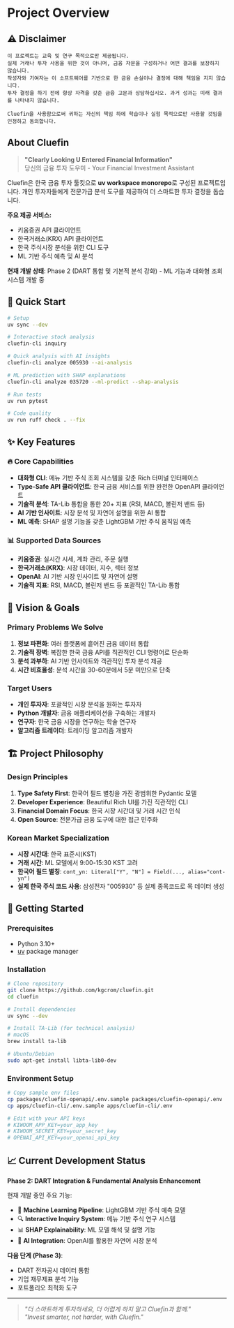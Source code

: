 # Project Overview

## ⚠️ Disclaimer

```
이 프로젝트는 교육 및 연구 목적으로만 제공됩니다.
실제 거래나 투자 사용을 위한 것이 아니며, 금융 자문을 구성하거나 어떤 결과를 보장하지 않습니다.
작성자와 기여자는 이 소프트웨어를 기반으로 한 금융 손실이나 결정에 대해 책임을 지지 않습니다.
투자 결정을 하기 전에 항상 자격을 갖춘 금융 고문과 상담하십시오. 과거 성과는 미래 결과를 나타내지 않습니다.

Cluefin을 사용함으로써 귀하는 자신의 책임 하에 학습이나 실험 목적으로만 사용할 것임을 인정하고 동의합니다.
```

## About Cluefin

> **"Clearly Looking U Entered Financial Information"**  
> 당신의 금융 투자 도우미 - Your Financial Investment Assistant

Cluefin은 한국 금융 투자 툴킷으로 **uv workspace monorepo**로 구성된 프로젝트입니다. 개인 투자자들에게 전문가급 분석 도구를 제공하여 더 스마트한 투자 결정을 돕습니다.

**주요 제공 서비스:**
- 키움증권 API 클라이언트
- 한국거래소(KRX) API 클라이언트  
- 한국 주식시장 분석을 위한 CLI 도구
- ML 기반 주식 예측 및 AI 분석

**현재 개발 상태**: Phase 2 (DART 통합 및 기본적 분석 강화) - ML 기능과 대화형 조회 시스템 개발 중

## 🚀 Quick Start

```bash
# Setup
uv sync --dev

# Interactive stock analysis
cluefin-cli inquiry

# Quick analysis with AI insights
cluefin-cli analyze 005930 --ai-analysis

# ML prediction with SHAP explanations
cluefin-cli analyze 035720 --ml-predict --shap-analysis

# Run tests
uv run pytest

# Code quality
uv run ruff check . --fix
```

## ✨ Key Features

### 🔥 Core Capabilities
- **대화형 CLI**: 메뉴 기반 주식 조회 시스템을 갖춘 Rich 터미널 인터페이스
- **Type-Safe API 클라이언트**: 한국 금융 서비스를 위한 완전한 OpenAPI 클라이언트
- **기술적 분석**: TA-Lib 통합을 통한 20+ 지표 (RSI, MACD, 볼린저 밴드 등)
- **AI 기반 인사이트**: 시장 분석 및 자연어 설명을 위한 AI 통합
- **ML 예측**: SHAP 설명 기능을 갖춘 LightGBM 기반 주식 움직임 예측

### 📊 Supported Data Sources
- **키움증권**: 실시간 시세, 계좌 관리, 주문 실행
- **한국거래소(KRX)**: 시장 데이터, 지수, 섹터 정보
- **OpenAI**: AI 기반 시장 인사이트 및 자연어 설명
- **기술적 지표**: RSI, MACD, 볼린저 밴드 등 포괄적인 TA-Lib 통합

## 🎯 Vision & Goals

### Primary Problems We Solve

1. **정보 파편화**: 여러 플랫폼에 흩어진 금융 데이터 통합
2. **기술적 장벽**: 복잡한 한국 금융 API를 직관적인 CLI 명령어로 단순화
3. **분석 과부하**: AI 기반 인사이트와 객관적인 투자 분석 제공
4. **시간 비효율성**: 분석 시간을 30-60분에서 5분 미만으로 단축

### Target Users

- **개인 투자자**: 포괄적인 시장 분석을 원하는 투자자
- **Python 개발자**: 금융 애플리케이션을 구축하는 개발자
- **연구자**: 한국 금융 시장을 연구하는 학술 연구자
- **알고리즘 트레이더**: 트레이딩 알고리즘 개발자

## 🏗️ Project Philosophy

### Design Principles
1. **Type Safety First**: 한국어 필드 별칭을 가진 광범위한 Pydantic 모델
2. **Developer Experience**: Beautiful Rich UI를 가진 직관적인 CLI
3. **Financial Domain Focus**: 한국 시장 시간대 및 거래 시간 인식
4. **Open Source**: 전문가급 금융 도구에 대한 접근 민주화

### Korean Market Specialization
- **시장 시간대**: 한국 표준시(KST)
- **거래 시간**: ML 모델에서 9:00-15:30 KST 고려
- **한국어 필드 별칭**: `cont_yn: Literal["Y", "N"] = Field(..., alias="cont-yn")`
- **실제 한국 주식 코드 사용**: 삼성전자 "005930" 등 실제 종목코드로 목 데이터 생성

## 🏁 Getting Started

### Prerequisites
- Python 3.10+
- [uv](https://github.com/astral-sh/uv) package manager

### Installation
```bash
# Clone repository
git clone https://github.com/kgcrom/cluefin.git
cd cluefin

# Install dependencies
uv sync --dev

# Install TA-Lib (for technical analysis)
# macOS
brew install ta-lib

# Ubuntu/Debian
sudo apt-get install libta-lib0-dev
```

### Environment Setup
```bash
# Copy sample env files
cp packages/cluefin-openapi/.env.sample packages/cluefin-openapi/.env
cp apps/cluefin-cli/.env.sample apps/cluefin-cli/.env

# Edit with your API keys
# KIWOOM_APP_KEY=your_app_key
# KIWOOM_SECRET_KEY=your_secret_key  
# OPENAI_API_KEY=your_openai_api_key
```

## 📈 Current Development Status

**Phase 2: DART Integration & Fundamental Analysis Enhancement**

현재 개발 중인 주요 기능:
- 🤖 **Machine Learning Pipeline**: LightGBM 기반 주식 예측 모델
- 🔍 **Interactive Inquiry System**: 메뉴 기반 주식 연구 시스템
- 📊 **SHAP Explainability**: ML 모델 해석 및 설명 기능
- 🧠 **AI Integration**: OpenAI를 활용한 자연어 시장 분석

**다음 단계 (Phase 3)**:
- DART 전자공시 데이터 통합
- 기업 재무제표 분석 기능
- 포트폴리오 최적화 도구

---

> _"더 스마트하게 투자하세요, 더 어렵게 하지 말고 Cluefin과 함께."_  
> _"Invest smarter, not harder, with Cluefin."_
